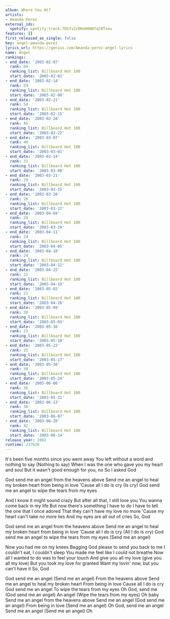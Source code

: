 ```yaml
---
album: Where You At?
artists:
- Amanda Perez
external_ids:
  spotify: spotify:track:7DSfv2r0Km90N97qlRTxou
features: []
first_released_as_single: false
key: angel-amanda-perez
lyrics_url: https://genius.com/Amanda-perez-angel-lyrics
name: Angel
rankings:
- end_date: '2003-02-07'
  rank: 64
  ranking_list: Billboard Hot 100
  start_date: '2003-02-01'
- end_date: '2003-02-14'
  rank: 59
  ranking_list: Billboard Hot 100
  start_date: '2003-02-08'
- end_date: '2003-02-21'
  rank: 54
  ranking_list: Billboard Hot 100
  start_date: '2003-02-15'
- end_date: '2003-02-28'
  rank: 45
  ranking_list: Billboard Hot 100
  start_date: '2003-02-22'
- end_date: '2003-03-07'
  rank: 40
  ranking_list: Billboard Hot 100
  start_date: '2003-03-01'
- end_date: '2003-03-14'
  rank: 31
  ranking_list: Billboard Hot 100
  start_date: '2003-03-08'
- end_date: '2003-03-21'
  rank: 29
  ranking_list: Billboard Hot 100
  start_date: '2003-03-15'
- end_date: '2003-03-28'
  rank: 26
  ranking_list: Billboard Hot 100
  start_date: '2003-03-22'
- end_date: '2003-04-04'
  rank: 24
  ranking_list: Billboard Hot 100
  start_date: '2003-03-29'
- end_date: '2003-04-11'
  rank: 24
  ranking_list: Billboard Hot 100
  start_date: '2003-04-05'
- end_date: '2003-04-18'
  rank: 24
  ranking_list: Billboard Hot 100
  start_date: '2003-04-12'
- end_date: '2003-04-25'
  rank: 22
  ranking_list: Billboard Hot 100
  start_date: '2003-04-19'
- end_date: '2003-05-02'
  rank: 21
  ranking_list: Billboard Hot 100
  start_date: '2003-04-26'
- end_date: '2003-05-09'
  rank: 20
  ranking_list: Billboard Hot 100
  start_date: '2003-05-03'
- end_date: '2003-05-16'
  rank: 23
  ranking_list: Billboard Hot 100
  start_date: '2003-05-10'
- end_date: '2003-05-23'
  rank: 25
  ranking_list: Billboard Hot 100
  start_date: '2003-05-17'
- end_date: '2003-05-30'
  rank: 30
  ranking_list: Billboard Hot 100
  start_date: '2003-05-24'
- end_date: '2003-06-06'
  rank: 36
  ranking_list: Billboard Hot 100
  start_date: '2003-05-31'
- end_date: '2003-06-13'
  rank: 36
  ranking_list: Billboard Hot 100
  start_date: '2003-06-07'
- end_date: '2003-06-20'
  rank: 42
  ranking_list: Billboard Hot 100
  start_date: '2003-06-14'
release_year: 2002
runtime: 217626
---
```

It's been five months since you went away
You left without a word and nothing to say (Nothing to say)
When I was the one who gave you my heart and soul
But it wasn't good enough for you, no
So I asked God


God send me an angel from the heavens above
Send me an angel to heal my broken heart from being in love
'Cause all I do is cry (Is cry)
God send me an angel to wipe the tears from my eyes


And I know it might sound crazy
But after all that, I still love you
You wanna come back in my life
But now there's something I have to do
I have to tell the one that I once adored
That they can't have my love no more
'Cause my heart can't take no more lies
And my eyes are all out of cries
So, God


God send me an angel from the heavens above
Send me an angel to heal my broken heart from being in love
'Cause all I do is cry (All I do is cry)
God send me an angel to wipe the tears from my eyes
(Send me an angel)


Now you had me on my knees
Begging God please to send you back to me
I couldn't eat, I couldn't sleep
You made me feel like I could not breathe
Now all I wanted to do was to feel your touch
And give you all my love (give you all my love)
But you took my love for granted
Want my lovin' now, but you can't have it
So, God


God send me an angel (Send me an angel)
From the heavens above
Send me an angel to heal my broken heart
From being in love
Cause all I do is cry
God send me an angel
To wipe the tears from my eyes
Oh God, send me (God send me an angel)
An angel (Wipe the tears from my eyes)
Oh baby
Send me an angel from the heavens above
Send me an angel (God send me an angel)
From being in love (Send me an angel)
Oh God, send me an angel
Send me an angel (Send me an angel)
Oh
